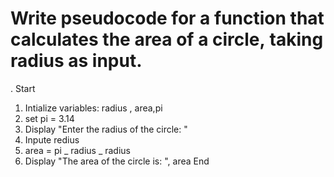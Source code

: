 # Write pseudocode for a function that calculates the area of a circle, taking radius as input.

. Start

1. Intialize variables: radius , area,pi
2. set pi = 3.14
3. Display "Enter the radius of the circle: "
4. Inpute redius
5. area = pi _ radius _ radius
6. Display "The area of the circle is: ", area
   End
